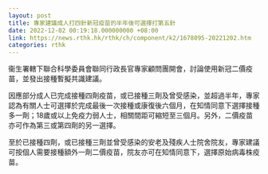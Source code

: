 ```yaml
---
layout: post
title: 專家建議成人打四針新冠疫苗的半年後可選擇打第五針
date: 2022-12-02 00:19:18.000000000 +08:00
link: https://news.rthk.hk/rthk/ch/component/k2/1678095-20221202.htm
categories: rthk
---
```


衞生署轄下聯合科學委員會聯同行政長官專家顧問團開會，討論使用新冠二價疫苗，並發出接種暫擬共識建議。

因應部分成人已完成接種四劑疫苗，或已接種三劑及曾受感染，並超過半年，專家認為有關人士可選擇於完成最後一次接種或康復後六個月，在知情同意下選擇接種多一劑；18歲或以上免疫力弱人士，相關間距可縮短至三個月。另外，二價疫苗亦可作為第三或第四劑的另一選擇。

至於已接種四劑，或已接種三劑並曾受感染的安老及殘疾人士院舍院友，專家建議可按個人需要接種額外一劑二價疫苗，院友亦可在知情同意下，選擇原始病毒株疫苗。
